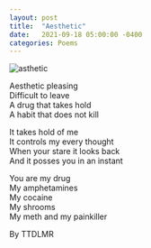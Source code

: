 ```yaml
---
layout: post
title:  "Aesthetic"
date:   2021-09-18 05:00:00 -0400
categories: Poems
---
```


![asthetic](https://i.imgur.com/Bvc3jIl.gif)<br>

Aesthetic pleasing<br>
Difficult to leave<br>
A drug that takes hold<br>
A habit that does not kill<br>

It takes hold of me<br>
It controls my every thought<br>
When your stare it looks back<br>
And it posses you in an instant<br>

You are my drug<br>
My amphetamines<br>
My cocaine<br>
My shrooms<br>
My meth and my painkiller<br>

By TTDLMR

